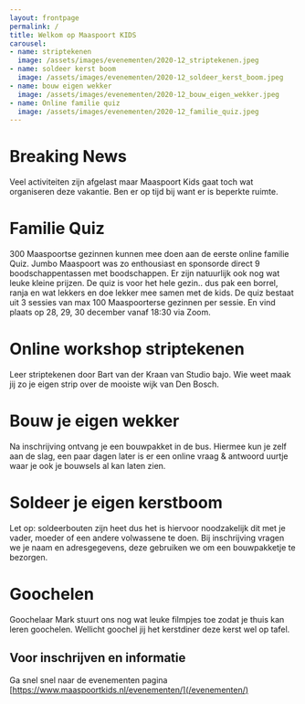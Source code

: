 ```yaml
---
layout: frontpage 
permalink: /
title: Welkom op Maaspoort KIDS
carousel:
- name: striptekenen
  image: /assets/images/evenementen/2020-12_striptekenen.jpeg
- name: soldeer kerst boom
  image: /assets/images/evenementen/2020-12_soldeer_kerst_boom.jpeg
- name: bouw eigen wekker
  image: /assets/images/evenementen/2020-12_bouw_eigen_wekker.jpeg
- name: Online familie quiz
  image: /assets/images/evenementen/2020-12_familie_quiz.jpeg
---
```


# Breaking News

Veel activiteiten zijn afgelast maar Maaspoort Kids gaat toch wat organiseren deze vakantie. Ben er op tijd bij want er
is beperkte ruimte.

# Familie Quiz

300 Maaspoortse gezinnen kunnen mee doen aan de eerste online familie Quiz. Jumbo Maaspoort was zo enthousiast en
sponsorde direct 9 boodschappentassen met boodschappen. Er zijn natuurlijk ook nog wat leuke kleine prijzen. De quiz is
voor het hele gezin.. dus pak een borrel, ranja en wat lekkers en doe lekker mee samen met de kids. De quiz bestaat uit
3 sessies van max 100 Maaspoorterse gezinnen per sessie. En vind plaats op 28, 29, 30 december vanaf 18:30 via Zoom.

# Online workshop striptekenen

Leer striptekenen door Bart van der Kraan van Studio bajo. Wie weet maak jij zo je eigen strip over de mooiste wijk van
Den Bosch.

# Bouw je eigen wekker

Na inschrijving ontvang je een bouwpakket in de bus. Hiermee kun je zelf aan de slag, een paar dagen later is er een
online vraag & antwoord uurtje waar je ook je bouwsels al kan laten zien.

# Soldeer je eigen kerstboom

Let op: soldeerbouten zijn heet dus het is hiervoor noodzakelijk dit met je vader, moeder of een andere volwassene te
doen. Bij inschrijving vragen we je naam en adresgegevens, deze gebruiken we om een bouwpakketje te bezorgen.

# Goochelen

Goochelaar Mark stuurt ons nog wat leuke filmpjes toe zodat je thuis kan leren goochelen. Wellicht goochel jij het
kerstdiner deze kerst wel op tafel.

## Voor inschrijven en informatie

Ga snel snel naar de evenementen pagina [https://www.maaspoortkids.nl/evenementen/](/evenementen/)
